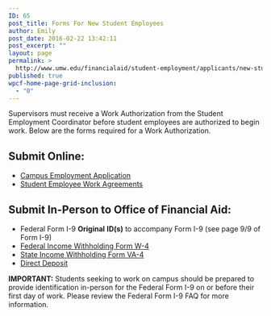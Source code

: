```yaml
---
ID: 65
post_title: Forms For New Student Employees
author: Emily
post_date: 2016-02-22 13:42:11
post_excerpt: ""
layout: page
permalink: >
  http://www.umw.edu/financialaid/student-employment/applicants/new-student-employees/
published: true
wpcf-home-page-grid-inclusion:
  - "0"
---
```

Supervisors must receive a Work Authorization from the Student Employment Coordinator before student employees are authorized to begin work. Below are the forms required for a Work Authorization.
<h2>Submit Online:</h2>
<ul>
 	<li><a href="https://orgsync.com/129314/forms/166199" rel="">Campus Employment Application</a></li>
 	<li><a href="https://orgsync.com/129314/forms/188994" rel="">Student Employee Work Agreements</a></li>
</ul>
<h2>Submit In-Person to Office of Financial Aid:</h2>
<ul>
 	<li>Federal Form I-9 <strong>Original</strong> <strong>ID(s)</strong> to accompany Form I-9 (see page 9/9 of Form I-9)</li>
 	<li><a href="http://www.irs.gov/pub/irs-pdf/fw4.pdf">Federal Income Withholding Form W-4</a></li>
 	<li><a href="http://www.umw.edu/documents/document/va-4/">State Income Withholding Form VA-4</a></li>
 	<li><a href="http://adminfinance.umw.edu/financialaid/files/2011/09/Direct-Deposit-Form-1-10.pdf">Direct Deposit</a></li>
</ul>
<strong>IMPORTANT:</strong> Students seeking to work on campus should be prepared to provide identification in-person for the Federal Form I-9 on or before their first day of work. Please review the Federal Form I-9 FAQ for more information.